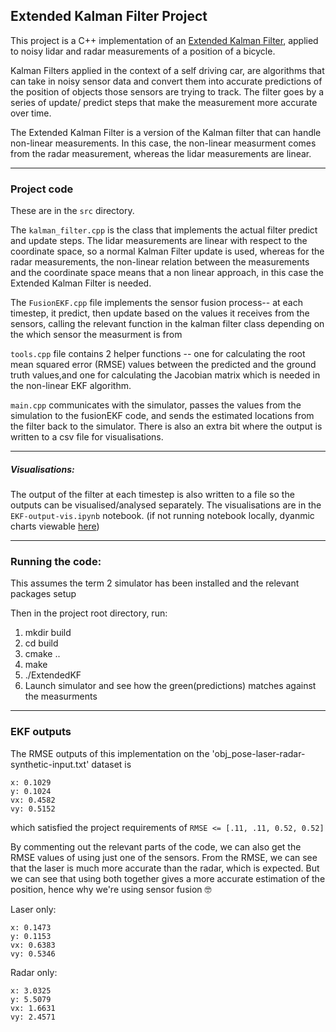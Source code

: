 ## Extended Kalman Filter Project

This project is a C++ implementation of an [Extended Kalman Filter](https://en.wikipedia.org/wiki/Extended_Kalman_filter),
applied to noisy lidar and radar measurements of a position of 
a bicycle. 

Kalman Filters applied in the context of a self driving car, are algorithms
that can take in noisy sensor data and convert them into accurate
predictions of the position of objects those sensors are trying to track.
The filter goes by a series of update/ predict steps that make the measurement 
more accurate over time. 

The Extended Kalman Filter is a version of the Kalman filter that
can handle non-linear measurements. In this case, the non-linear 
measurment comes from the radar measurement, whereas the lidar measurements are
linear.

----

### Project code

These are in the `src` directory. 

The `kalman_filter.cpp` is the class
that implements the actual filter predict and update steps. The lidar measurements
are linear with respect to the coordinate space, so a normal Kalman Filter update is used, whereas
for the radar measurements, the non-linear relation between the measurements and the coordinate
space means that a non linear approach, in this case the Extended Kalman Filter is needed.

The `FusionEKF.cpp` file implements the sensor fusion process-- at each timestep, it  predict, then
update based on the values it receives from the sensors, calling the relevant function in the kalman filter class depending on the
which sensor the measurment is from

`tools.cpp` file contains 2 helper functions -- one for calculating the root mean squared error (RMSE) values between the
predicted and the ground truth values,and one for calculating the Jacobian matrix which is needed in the non-linear EKF 
algorithm.

`main.cpp` communicates with the simulator, passes the values from the simulation to the fusionEKF code, and sends the estimated
locations from the filter back to the simulator. There is also an extra bit where the output is written to a csv file for 
visualisations.

---

##### Visualisations: 

The output of the filter at each timestep is also 
written to a file so the outputs can be visualised/analysed separately.
The visualisations are in the `EKF-output-vis.ipynb` notebook. 
(if not running notebook locally, dyanmic charts viewable [here](https://github.com/wwymak/udacity-selfdrivingcar-nd/blob/master/CarND-Extended-Kalman-Filter-Project/EKF-output-vis.ipynb))

--- 
### Running the code:
This assumes the term 2 simulator has been installed and the relevant
packages setup

Then in the project root directory, run:

1. mkdir build
2. cd build
3. cmake ..
4. make
5. ./ExtendedKF
6. Launch simulator and see how the green(predictions) matches 
against the measurments

---

### EKF outputs
The RMSE outputs of this implementation on the 'obj_pose-laser-radar-synthetic-input.txt' dataset is
```
x: 0.1029  
y: 0.1024  
vx: 0.4582  
vy: 0.5152  
```
which satisfied the project requirements of `RMSE <= [.11, .11, 0.52, 0.52]` 

By commenting out the relevant parts of the code, we can also get
the RMSE values of using just one of the sensors. From the RMSE, we can see that the laser is much more accurate
than the radar, which is expected. But we can see that using both together gives a more accurate estimation of the position,
hence why we're using sensor fusion :nerd_face:
 
Laser only:
```
x: 0.1473  
y: 0.1153  
vx: 0.6383  
vy: 0.5346 

```

Radar only:
```
x: 3.0325  
y: 5.5079  
vx: 1.6631  
vy: 2.4571

```